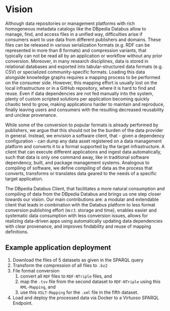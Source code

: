 # Vision

Although data repositories or management platforms with rich homogeneous metadata catalogs like the DBpedia Databus allow to manage, find, and access files in a unified way, difficulties arise if consumers want to use data from different publishers and domains. These files can be released in various serialization formats (e.g. RDF can be represented in more than 8 formats) and compression variants, that typically can not be read all by an application or workflow without any prior conversion. Moreover, in many research disciplines, data is stored in relational databases and exported into tabular-structured data formats (e.g. CSV) or specialized community-specific formats. Loading this data alongside knowledge graphs requires a mapping process to be performed on the consumer side. However, this mapping effort is usually lost on the local infrastructure or in a GitHub repository, where it is hard to find and reuse. Even if data dependencies are not fed manually into the system, plenty of custom scripted solutions per application becoming quickly chaotic tend to grow, making applications harder to maintain and reproduce, finally leaving users and consumers with the resulting decreased reusability and unclear provenance.

While some of the conversion to popular formats is already performed by publishers, we argue that this should not be the burden of the data provider in general. Instead, we envision a software client, that - given a dependency configuration - can dump any data asset registered on a data management platform and converts it to a format supported by the target infrastructure. A client that can execute different applications and ingest data automatically, such that data is only one command away, like in traditional software dependency, built, and package management systems. Analogous to compiling of software, we define *compiling* of data as the process that converts, transforms or translates data geared to the needs of a specific target application.

The DBpedia Databus Client, that facilitates a more natural consumption and compiling of data from the DBpedia Databus and brings us one step closer towards our vision. Our main contributions are: a modular and extendable client that leads in combination with the Databus platform to less format conversion publishing effort (w.r.t. storage and time), enables easier and systematic data consumption with less conversion issues, allows for realizing data-driven apps using automatically updating data dependencies with clear provenance, and improves findability and reuse of mapping definitions.

## Example application deployment

1. Download the files of 5 datasets as given in the SPARQL query
2. Transform the compression of all files to `.bz2`
2. File format conversion
    1. convert all `RDF` files to `RDF-NTriple` files, and
    2. map the `.tsv` file from the second dataset to `RDF-NTriple` using this <databus-uri> `RML-Mapping`, and
    3. use this <databus-uri> `XSLT-Mapping` for the `.xml` file in the fifth dataset.
3. Load and deploy the processed data via Docker to a Virtuoso SPARQL Endpoint.